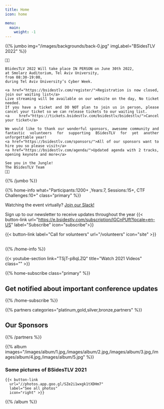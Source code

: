 ```yaml
---
title: Home
icon: home

menu:
  main:
    weight: -1
---
```


{{% jumbo img="/images/backgrounds/back-0.jpg" imgLabel="BSidesTLV 2022" %}}

<div align="justify">

	🌴🐯 

	BSidesTLV 2022 Will take place IN PERSON on June 30th 2022,
	at Smolarz Auditorium, Tel Aviv University,
	from 08:30-19:00,
	during Tel Aviv University’s Cyber Week.

	<a href="https://bsidestlv.com/register/">Registration is now closed, join our waiting list</a>
	Live streaming will be available on our website on the day, No ticket needed.  
	If you have a ticket and DO NOT plan to join us in person, please cancel your ticket so we can release tickets to our waiting list.
	<a href="https://tickets.bsidestlv.com/bsidestlv/bsidestlv/">Cancel your ticket</a>

	We would like to thank our wonderful sponsors, awesome community and fantastic volunteers for supporting BSidesTLV for yet another unforgettable year!
	<a href="https://bsidestlv.com/sponsors/">All of our sponsors want to hire you so please visit</a>
	<a href="https://bsidestlv.com/agenda/">Updated agenda with 2 tracks, opening keynote and more</a>

	See you in the Jungle!
	The BSidesTLV Team
	🌴🦁

</div> 

{{% /jumbo %}}

{{% home-info what="Participants:1200+ ,Years:7, Sessions:15+, CTF Challenges:10+" class="primary" %}}


Watching the event virtually? [Join our Slack!](https://slack.bsidstlv.com)

Sign up to our newsletter to receive updates throughout the year
{{< button-link url="https://e.bsidestlv.com/subscription/lGCnPUft?locale=en-US" label="Subscribe" icon="subscribe">}}

<!--{{< button-link label="Register Here!" url="/register" icon="external" >}} -->
<!-- {{< button-link label="Call for speakers" url="https://cfp.bsidestlv.com" icon="cfp" >}} -->
<!--{{< button-link label="Call for sponsors" url="/sponsors" icon="alert" >}} -->
{{< button-link label="Call for volunteers" url="/volunteers" icon="site" >}}
&nbsp;
&nbsp;

{{% /home-info %}}

{{< youtube-section link="TSjT-p8qLZQ" title="Watch 2021 Videos" class="" >}}

{{% home-subscribe  class="primary" %}}

## Get notified about important conference updates

{{% /home-subscribe %}}

{{% partners categories="platinum,gold,silver,bronze,partners" %}}

## Our Sponsors

{{% /partners %}}

{{% album images="/images/album/1.jpg,/images/album/2.jpg,/images/album/3.jpg,/images/album/4.jpg,/images/album/5.jpg" %}}

### Some pictures of **BSidesTLV 2021**

    {{< button-link
      url="//photos.app.goo.gl/SZe2i1wxgk1tXDHm7"
      label="See all photos"
      icon="right" >}}

{{% /album  %}}
